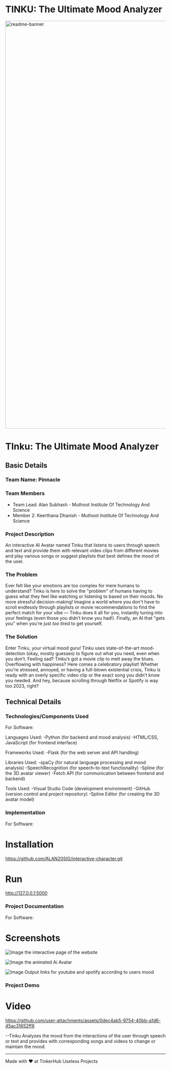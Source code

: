 # TINKU: The Ultimate Mood Analyzer 
<img width="1280" alt="readme-banner" src="https://github.com/user-attachments/assets/35332e92-44cb-425b-9dff-27bcf1023c6c">

# TInku: The Ultimate Mood Analyzer


## Basic Details
### Team Name: Pinnacle


### Team Members
- Team Lead: Alan Subhash - Muthoot Institute Of Technology And Science
- Member 2: Keerthana Dhanish - Muthoot Institute Of Technology And Science


### Project Description
An interactive AI Avatar named Tinku that listens to users through speech and text and provide them with relevant video clips from different movies and play various songs or suggest playlists that best defines the mood of the user.

### The Problem
Ever felt like your emotions are too complex for mere humans to understand? Tinku is here to solve the "problem" of humans having to guess what they feel like watching or listening to based on their moods. No more stressful decision-making! Imagine a world where you don't have to scroll endlessly through playlists or movie recommendations to find the perfect match for your vibe — Tinku does it all for you, instantly tuning into your feelings (even those you didn’t know you had!). Finally, an AI that "gets you" when you're just *too tired* to get yourself.

### The Solution 
Enter Tinku, your virtual mood guru! Tinku uses state-of-the-art mood-detection (okay, mostly guesses) to figure out what you need, even when you don’t. Feeling sad? Tinku’s got a movie clip to melt away the blues. Overflowing with happiness? Here comes a celebratory playlist! Whether you're stressed, annoyed, or having a full-blown existential crisis, Tinku is ready with an overly specific video clip or the exact song you didn’t know you needed. And hey, because scrolling through Netflix or Spotify is way too 2023, right?

## Technical Details
### Technologies/Components Used
For Software:

Languages Used:
-Python (for backend and mood analysis)
-HTML/CSS, JavaScript (for frontend interface)

Frameworks Used:
-Flask (for the web server and API handling)

Libraries Used:
-spaCy (for natural language processing and mood analysis)
-SpeechRecognition (for speech-to-text functionality)
-Spline (for the 3D avatar viewer)
-Fetch API (for communication between frontend and backend)

Tools Used:
-Visual Studio Code (development environment)
-GitHub (version control and project repository)
-Spline Editor (for creating the 3D avatar model)

### Implementation
For Software:
# Installation
https://github.com/ALAN20SIG/interactive-character.git


# Run
http://127.0.0.1:5000


### Project Documentation
For Software:

# Screenshots 
![Image](https://github.com/user-attachments/assets/f9bb92c6-1aa0-4db2-b2e7-1669119458ef)
the interactive page of the website


![Image](https://github.com/user-attachments/assets/22ce0320-e0c5-48fb-a5ce-279193e61e6c)
the animated Ai Avatar

![Image](https://github.com/user-attachments/assets/e15ce45e-4c60-4c3f-a15d-73e2ddc7d04d)
Output links for youtube and spotify according to users mood



### Project Demo
# Video
https://github.com/user-attachments/assets/0dec4ab5-9754-40bb-a1d6-45ac31652ff8






--Tinku Analyzes the mood from the interactions of the user through speech or text and provides with corresponding songs and videos to change or maintain the mood.




---
Made with ❤️ at TinkerHub Useless Projects 



